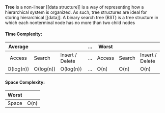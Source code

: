 **Tree** is a non-linear [[data structure]] is a way of representing how a hierarchical system is organized. As such, tree structures are ideal for storing hierarchical [[data]]. A binary search tree (BST) is a tree structure in which each nonterminal node has no more than two child nodes

#### Time Complexity:

|Average|||...|Worst|||
|:-:|-|-|:-:|-|-|-|
| Access | Search | Insert / Delete |...| Access | Search | Insert / Delete |
| O(log(n)) | O(log(n)) | O(log(n)) |...| O(n) | O(n) | O(n)


#### Space Complexity:

|Worst| |
|:-:|-|
| Space | O(n) |